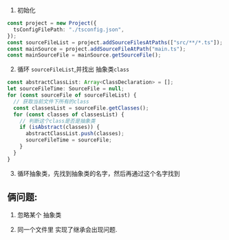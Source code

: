 1. 初始化

```ts
const project = new Project({
  tsConfigFilePath: "./tsconfig.json",
});
const sourceFileList = project.addSourceFilesAtPaths(["src/**/*.ts"]);
const mainSource = project.addSourceFileAtPath("main.ts");
const mainSourceFile = mainSource.getSourceFile();
```

2. 循环 `sourceFileList`,并找出 抽象类`class`

```ts
const abstractClassList: Array<ClassDeclaration> = [];
let sourceFileTime: SourceFile = null;
for (const sourceFile of sourceFileList) {
  // 获取当前文件下所有的class
  const classesList = sourceFile.getClasses();
  for (const classes of classesList) {
    // 判断这个class是否是抽象类
    if (isAbstract(classes)) {
      abstractClassList.push(classes);
      sourceFileTime = sourceFile;
    }
  }
}
```

3. 循环抽象类，先找到抽象类的名字，然后再通过这个名字找到

## 俩问题:

1. 忽略某个 抽象类

1. 同一个文件里 实现了继承会出现问题.
